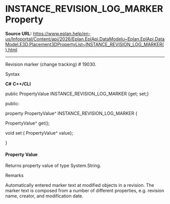 # INSTANCE_REVISION_LOG_MARKER Property

**Source URL:** https://www.eplan.help/en-us/Infoportal/Content/api/2026/Eplan.EplApi.DataModelu~Eplan.EplApi.DataModel.E3D.Placement3DPropertyList~INSTANCE_REVISION_LOG_MARKER().html

---

Revision marker (change tracking) # 19030.

Syntax

**C#**
**C++/CLI**


public PropertyValue INSTANCE_REVISION_LOG_MARKER {get; set;}

public:

property PropertyValue^ INSTANCE_REVISION_LOG_MARKER {

   PropertyValue^ get();

   void set (    PropertyValue^ value);

}


#### Property Value

Returns property value of type System.String.

Remarks

Automatically entered marker text at modified objects in a revision. The marker text is composed from a number of different properties, e.g. revision name, creator, and modification date.
